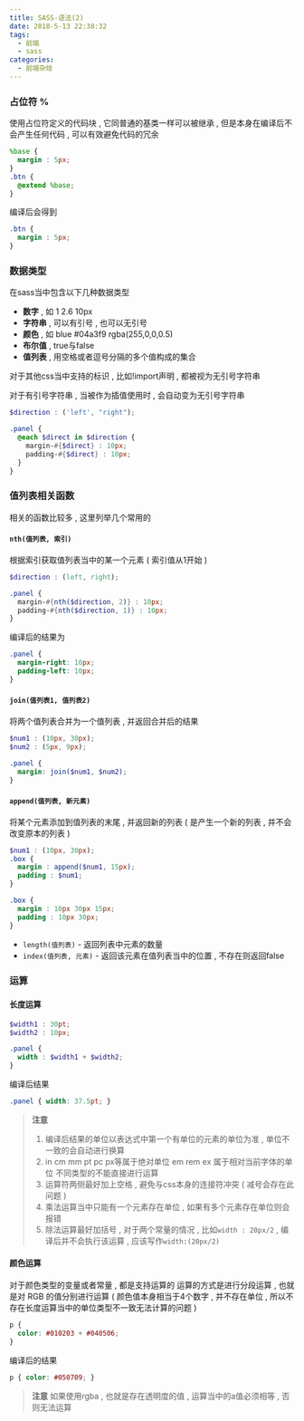 ```yaml
---
title: SASS-语法(2)
date: 2018-5-13 22:38:32
tags: 
  - 前端
  - sass
categories: 
  - 前端杂烩
---
```


### 占位符 %
使用占位符定义的代码块 , 它同普通的基类一样可以被继承 , 但是本身在编译后不会产生任何代码 , 可以有效避免代码的冗余

```scss
%base {
  margin : 5px;
}
.btn {
  @extend %base;
}
```
<!-- more -->
编译后会得到
```css
.btn {
  margin : 5px;
}
```

### 数据类型
在sass当中包含以下几种数据类型
+ **数字** , 如 1  2.6  10px
+ **字符串** , 可以有引号 , 也可以无引号
+ **颜色** , 如 blue  #04a3f9  rgba(255,0,0,0.5)
+ **布尔值** , true与false
+ **值列表** , 用空格或者逗号分隔的多个值构成的集合

对于其他css当中支持的标识 , 比如!import声明 , 都被视为无引号字符串

对于有引号字符串 , 当被作为插值使用时 , 会自动变为无引号字符串
```scss
$direction : ('left', "right");

.panel {
  @each $direct in $direction {
    margin-#{$direct} : 10px;
    padding-#{$direct} : 10px;
  }
}
```

### 值列表相关函数

相关的函数比较多 , 这里列举几个常用的
#### `nth(值列表, 索引)`
根据索引获取值列表当中的某一个元素 ( 索引值从1开始 )
```scss
$direction : (left, right);

.panel {
  margin-#{nth($direction, 2)} : 10px;
  padding-#{nth($direction, 1)} : 10px;
}
```
编译后的结果为
```css
.panel { 
  margin-right: 10px; 
  padding-left: 10px; 
}
```
#### `join(值列表1, 值列表2)`
将两个值列表合并为一个值列表 , 并返回合并后的结果
```scss
$num1 : (10px, 30px);
$num2 : (5px, 9px);

.panel {
  margin: join($num1, $num2);
}
```

#### `append(值列表, 新元素)`
将某个元素添加到值列表的末尾 , 并返回新的列表 ( 是产生一个新的列表 , 并不会改变原本的列表 )

```scss
$num1 : (10px, 30px);
.box {
  margin : append($num1, 15px);
  padding : $num1;
}
```
```css
.box {
  margin : 10px 30px 15px;
  padding : 10px 30px;
}
```

+ `length(值列表)` - 返回列表中元素的数量
+ `index(值列表, 元素)` - 返回该元素在值列表当中的位置 , 不存在则返回false

### 运算

#### 长度运算

```scss
$width1 : 30pt;
$width2 : 10px;

.panel {
  width : $width1 + $width2;
}
```
编译后结果
```css
.panel { width: 37.5pt; }
```
> **注意**
> 1. 编译后结果的单位以表达式中第一个有单位的元素的单位为准 , 单位不一致的会自动进行换算
> 2. in cm mm pt pc px等属于绝对单位
> em rem ex 属于相对当前字体的单位
> 不同类型的不能直接进行运算
> 3. 运算符两侧最好加上空格 , 避免与css本身的连接符冲突 ( 减号会存在此问题 )
> 4. 乘法运算当中只能有一个元素存在单位 , 如果有多个元素存在单位则会报错
> 5. 除法运算最好加括号 , 对于两个常量的情况 , 比如`width : 20px/2` , 编译后并不会执行该运算 , 应该写作`width:(20px/2)`

#### 颜色运算
对于颜色类型的变量或者常量 , 都是支持运算的
运算的方式是进行分段运算 , 也就是对 RGB 的值分别进行运算
( 颜色值本身相当于4个数字 , 并不存在单位 , 所以不存在长度运算当中的单位类型不一致无法计算的问题 )
```scss
p {
  color: #010203 + #040506;
}
```
编译后的结果
```css
p { color: #050709; }
```
> **注意**
> 如果使用rgba , 也就是存在透明度的值 , 运算当中的a值必须相等 , 否则无法运算
